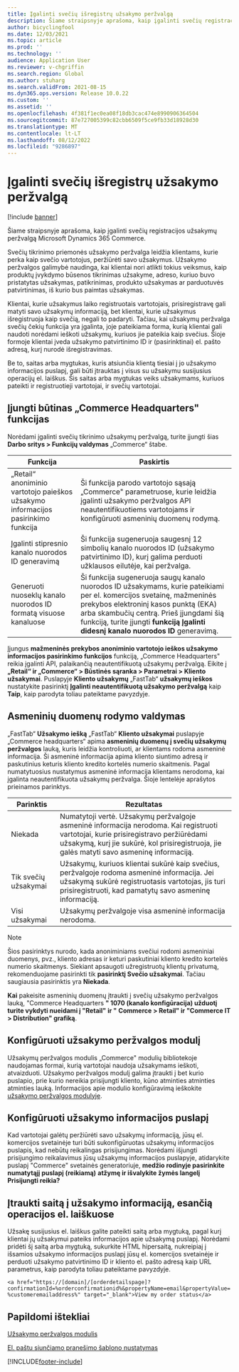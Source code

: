 ```yaml
---
title: Įgalinti svečių išregistrų užsakymo peržvalgą
description: Šiame straipsnyje aprašoma, kaip įgalinti svečių registracijos užsakymų peržvalgą Microsoft Dynamics 365 Commerce.
author: bicyclingfool
ms.date: 12/03/2021
ms.topic: article
ms.prod: ''
ms.technology: ''
audience: Application User
ms.reviewer: v-chgriffin
ms.search.region: Global
ms.author: stuharg
ms.search.validFrom: 2021-08-15
ms.dyn365.ops.version: Release 10.0.22
ms.custom: ''
ms.assetid: ''
ms.openlocfilehash: 4f381f1ec0ea08f18db3cac474e8990906364504
ms.sourcegitcommit: 87e727005399c82cbb6509f5ce9fb33d18928d30
ms.translationtype: MT
ms.contentlocale: lt-LT
ms.lasthandoff: 08/12/2022
ms.locfileid: "9286897"
---
```

# <a name="enable-order-lookup-for-guest-checkouts"></a>Įgalinti svečių išregistrų užsakymo peržvalgą

[!include [banner](includes/banner.md)]

Šiame straipsnyje aprašoma, kaip įgalinti svečių registracijos užsakymų peržvalgą Microsoft Dynamics 365 Commerce.

Svečių tikrinimo priemonės užsakymo peržvalga leidžia klientams, kurie perka kaip svečio vartotojus, peržiūrėti savo užsakymus. Užsakymo peržvalgos galimybė naudinga, kai klientai nori atlikti tokius veiksmus, kaip produktų įvykdymo būsenos tikrinimas užsakyme, adreso, kuriuo buvo pristatytas užsakymas, patikrinimas, produkto užsakymas ar parduotuvės patvirtinimas, iš kurio bus paimtas užsakymas.

Klientai, kurie užsakymus laiko registruotais vartotojais, prisiregistravę gali matyti savo užsakymų informaciją, bet klientai, kurie užsakymus išregistruoja kaip svečią, negali to padaryti. Tačiau, kai užsakymų peržvalga svečių čekių funkcija yra įgalinta, joje pateikiama forma, kurią klientai gali naudoti norėdami ieškoti užsakymų, kuriuos jie pateikia kaip svečius. Šioje formoje klientai įveda užsakymo patvirtinimo ID ir (pasirinktinai) el. pašto adresą, kurį nurodė išregistravimas.

Be to, saitas arba mygtukas, kuris atsiunčia klientą tiesiai į jo užsakymo informacijos puslapį, gali būti įtrauktas į visus su užsakymu susijusius operacijų el. laiškus. Šis saitas arba mygtukas veiks užsakymams, kuriuos pateikti ir registruotieji vartotojai, ir svečių vartotojai.

## <a name="turn-on-necessary-features-in-commerce-headquarters"></a>Įjungti būtinas „Commerce Headquarters" funkcijas

Norėdami įgalinti svečių tikrinimo užsakymų peržvalgą, turite įjungti šias **Darbo sritys \> Funkcijų valdymas** „Commerce“ štabe.

| Funkcija | Paskirtis |
|---------|---------|
| „Retail“ anoniminio vartotojo paieškos užsakymo informacijos pasirinkimo funkcija | Ši funkcija parodo vartotojo sąsają „Commerce" parametruose, kurie leidžia įgalinti užsakymo peržvalgos API neautentifikuotiems vartotojams ir konfigūruoti asmeninių duomenų rodymą. |
| Įgalinti stipresnio kanalo nuorodos ID generavimą | Ši funkcija sugeneruoja saugesnį 12 simbolių kanalo nuorodos ID (užsakymo patvirtinimo ID), kurį galima perduoti užklausos eilutėje, kai peržvalga. |
| Generuoti nuoseklų kanalo nuorodos ID formatą visuose kanaluose | Ši funkcija sugeneruoja saugų kanalo nuorodos ID užsakymams, kurie pateikiami per el. komercijos svetainę, mažmeninės prekybos elektroninį kasos punktą (EKA) arba skambučių centrą. Prieš įjungdami šią funkciją, turite įjungti **funkciją Įgalinti didesnį kanalo nuorodos ID** generavimą. |

Įjungus **mažmeninės prekybos anoniminio vartotojo ieškos užsakymo informacijos pasirinkimo funkcijos** funkciją, „Commerce Headquarters" reikia įgalinti API, palaikančią neautentifikuotą užsakymų peržvalgą. Eikite į **„Retail“ ir „Commerce“ \> Būstinės sąranka \> Parametrai \> Kliento užsakymai**. Puslapyje **Kliento užsakymų** „FastTab“ **užsakymų ieškos** nustatykite pasirinktį **Įgalinti neautentifikuotą užsakymo peržvalgą** kaip **Taip**, kaip parodyta toliau pateiktame pavyzdyje.

## <a name="manage-the-display-of-personal-data"></a>Asmeninių duomenų rodymo valdymas

„FastTab“ **Užsakymo iešką** „FastTab“ **Kliento užsakymai** puslapyje „Commerce headquarters“ apima **asmeninių duomenų į svečių užsakymų peržvalgos** lauką, kuris leidžia kontroliuoti, ar klientams rodoma asmeninė informacija. Ši asmeninė informacija apima kliento siuntimo adresą ir paskutinius keturis kliento kredito kortelės numerio skaitmenis. Pagal numatytuosius nustatymus asmeninė informacija klientams nerodoma, kai įgalinta neautentifikuota užsakymų peržvalga. Šioje lentelėje aprašytos prieinamos parinktys.

| Parinktis | Rezultatas |
|--------|--------|
| Niekada | Numatytoji vertė. Užsakymų peržvalgoje asmeninė informacija nerodoma. Kai registruoti vartotojai, kurie prisiregistravo peržiūrėdami užsakymą, kurį jie sukūrė, kol prisiregistruoja, jie galės matyti savo asmeninę informaciją. |
| Tik svečių užsakymai | Užsakymų, kuriuos klientai sukūrė kaip svečius, peržvalgoje rodoma asmeninė informacija. Jei užsakymą sukūrė registruotasis vartotojas, jis turi prisiregistruoti, kad pamatytų savo asmeninę informaciją. |
| Visi užsakymai | Užsakymų peržvalgoje visa asmeninė informacija nerodoma. |

> [!NOTE]
> Šios pasirinktys nurodo, kada anoniminiams svečiui rodomi asmeniniai duomenys, pvz., kliento adresas ir keturi paskutiniai kliento kredito kortelės numerio skaitmenys. Siekiant apsaugoti užregistruotų klientų privatumą, rekomenduojame pasirinkti tik **pasirinktį Svečio užsakymai**. Tačiau saugiausia pasirinktis yra **Niekada**.

**Kai** pakeisite asmeninių duomenų įtraukti į svečių užsakymo peržvalgos lauką, "Commerce Headquarters **" 1070 (kanalo konfigūracija) užduotį turite vykdyti nueidami į "Retail" ir "** **Commerce \> Retail" ir "Commerce IT \> Distribution" grafiką**.

## <a name="configure-the-order-lookup-module"></a>Konfigūruoti užsakymo peržvalgos modulį

Užsakymų peržvalgos modulis „Commerce" modulių bibliotekoje naudojamas formai, kurią vartotojai naudoja užsakymams ieškoti, atvaizduoti. Užsakymo peržvalgos modulį galima įtraukti į bet kurio puslapio, prie kurio nereikia prisijungti kliento, kūno atminties atminties atminties lauką. Informacijos apie modulio konfigūravimą ieškokite [užsakymo peržvalgos modulyje](order-lookup-module.md).

## <a name="configure-the-order-details-page"></a>Konfigūruoti užsakymo informacijos puslapį

Kad vartotojai galėtų peržiūrėti savo užsakymų informaciją, jūsų el. komercijos svetainėje turi būti sukonfigūruotas užsakymų informacijos puslapis, kad nebūtų reikalingas prisijungimas. Norėdami išjungti prisijungimo reikalavimus jūsų užsakymų informacijos puslapyje, atidarykite puslapį "Commerce" svetainės generatoriuje, **medžio rodinyje pasirinkite numatytąjį puslapį (reikiamą)** **atžymę ir išvalykite žymės langelį Prisijungti reikia?**

## <a name="add-a-link-to-order-details-in-transactional-emails"></a>Įtraukti saitą į užsakymo informaciją, esančią operacijos el. laiškuose

Užsakę susijusius el. laiškus galite pateikti saitą arba mygtuką, pagal kurį klientai jų užsakymui pateiks informacijos apie užsakymą puslapį. Norėdami pridėti šį saitą arba mygtuką, sukurkite HTML hipersaitą, nukreipiaį į išsamios užsakymo informacijos puslapį jūsų el. komercijos svetainėje ir perduoti užsakymo patvirtinimo ID ir kliento el. pašto adresą kaip URL parametrus, kaip parodyta toliau pateiktame pavyzdyje.

`<a href="https://[domain]/[orderdetailspage]?confirmationId=%orderconfirmationid%&propertyName=email&propertyValue=%customeremailaddress%" target="_blank">View my order status</a>`

## <a name="additional-resources"></a>Papildomi ištekliai

[Užsakymo peržvalgos modulis](order-lookup-module.md)

[El. paštu siunčiamo pranešimo šablono nustatymas](email-notification-profiles.md)

[!INCLUDE[footer-include](../includes/footer-banner.md)]
